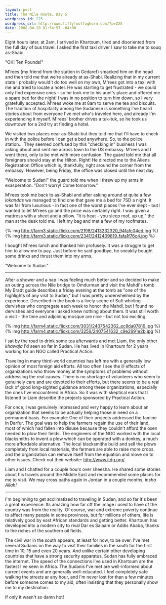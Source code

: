 ```yaml
--- 
layout: post
title: The Nile Route, Day 5
wordpress_id: 225
wordpress_url: http://www.fiftyfootfoghorn.com/?p=225
date: 2008-04-20 01:54:57 -04:00
---
```

Eight hours later, at 2am, I arrived in Khartoum, tired and disoriented from the full day of bus travel. I asked the first taxi driver I saw to take me to souq as-Shabi.

"OK! Ten Pounds!"

M'rees (my friend from the station in Gedaref) smacked him on the head and then told me that we're already at as-Shabi. Realizing that in my current state I probably would't do too well on my own, M'rees got into a taxi with me and tried to locate a hotel. He was starting to get frustrated - we could only find expensive ones - so he took me to his aunt's place and offered me a spare bed for the night! I was in no position to turn him down, so I very gratefully accepted. M'rees woke me at 8am to serve me tea and biscuits. The tradition of hospitality among the Sudanese is something I've heard stories about from everyone I've met who's traveled here, and already I'm experiencing it myself. M'rees' brother drives a tuk-tuk, so he took us downtown for a 2nd try at finding a hotel.

We visited two places near as-Shabi but they told me that I'll have to check in with the police before I can get a bed anywhere. So, to the police station... They seemed confused by this "checking in" business I was asking about and sent me across town to the US embassy. M'rees and I went there, only to be met with more confusion. The guard told me that all foreigners should stay at the Hilton. Right! He directed me to the Aliens Registration Office which is, thankfully, right around the corner from the embassy. However, being Friday, the office was closed until the next day.

"Welcome to Sudan!" the guard told me when I threw up my arms in exasperation. "Don't worry! Come tomorrow."

M'rees took me back to as-Shabi and after asking around at quite a few <em>lokandas</em> we managed to find one that gave me a bed for 7SD a night. It was far from luxurious - in fact one of the worst places I've ever slept - but I wanted to let M'rees go and the price was certainly right. I was given a mattress with a sheet and a pillow. "It is heat - you sleep roof, up up," the man at the desk told me. I left my bag and met a few of my roofmates.

{% img http://farm3.static.flickr.com/2198/2413232320_94fafc04ed.jpg %} {% img http://farm3.static.flickr.com/2341/2412409819_fafa1f76c4.jpg %} 

I bought M'rees lunch and thanked him profusely. It was a struggle to get him to allow me to pay. Just before he said goodbye, he sneakily bought some drinks and thrust them into my arms.

"Welcome to Sudan."

***

After a shower and a nap I was feeling much better and so decided to make an outing across the Nile bridge to Omdurman and visit the Mahdi's tomb. My Bradt guide describes a friday evening at the tomb as "one of the highlights of any visit to Sudan," but I was pretty underwhelmed by the experience. Described in the book is a lively scene of Sufi whirling dervishes who congregate each week to honor the Mahdi, but I found no dervishes and everyone I asked knew nothing about them. It was still worth a visit - the time and adjoining mosque are nice - but not too exciting.

{% img http://farm4.static.flickr.com/3031/2407542362_ec8da07819.jpg %} {% img http://farm4.static.flickr.com/3256/2407541632_c9e2691e2b.jpg %} 

I sat by the road to drink some tea afterwards and met Liam, the only other <em>khawaja</em> I'd seen so far in Sudan. He has lived in Khartoum for 2 years working for an NGO called Practical Action.

Traveling in many third-world countries has left me with a generally low opinion of most foreign aid efforts. All too often I see the ill effects of organizations who throw money at the symptoms of problems without addressing the real causes. There is no shortage of volunteers who seem to genuinely care and are devoted to their efforts, but there seems to be a real lack of good long-sighted guidance among these organizations, especially the ones I've encountered in Africa. So it was with skeptical ears that I listened to Liam describe the projects sponsored by Practical Action.

For once, I was genuinely impressed and very happy to learn about an organization that seems to be actually helping those in need on a permanent basis. For example: One of their projects addressed the famine in Darfur. The goal was to help the farmers regain the use of their land, most of which had fallen into disuse because they couldn't afford the oxen needed to plow their fields. The engineers of the NGO worked with the local blacksmiths to invent a plow which can be operated with a donkey, a much more affordable alternative. The local blacksmiths build and sell the plows completely from local materials, the farmers are able to raise more crops, and the organization can remove itself from the equation and move on to other issues. Check out their website: <a href="http://www.itdg.org/">http://www.itdg.org/</a>.

Liam and I chatted for a couple hours over sheesha. He shared some stories about his travels around the Middle East and recommended some places for me to visit. We may cross paths again in Jordan in a couple months, <em>insha Allah!</em>

***

I'm beginning to get acclimatized to traveling in Sudan, and so far it's been a great experience. Its amazing how far off the image i used to have of the country was from the reality. Of course, war and extreme poverty continue to affect many people in some provinces, but for millions of others, life is relatively good by east African standards and getting better. Khartoum has developed into a modern city to rival Dar es Salaam or Addis Ababa, thanks to the riches of the southern oil fields.

The civil war in the south appears, at least for now, to be over. I've met several Sudanis on the way to visit their families in the south for the first time in 10, 15 and even 20 years. And unlike certain other developing countries that have a strong security apparatus, Sudan has fully embraced the internet. The speed of the connections I've used in Khartoum are the fastest I've seen in Africa. The Sudanis I've met are well-informed about current events and are generally well-educated. I feel completely safe walking the streets ar any hour, and I'm never lost for than a few minutes before someone comes to my aid, often insisting that they personally show me to my destination.

If only it wasn't so damn hot!

